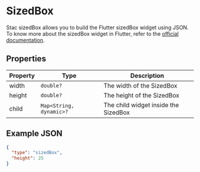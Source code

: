 # SizedBox

Stac sizedBox allows you to build the Flutter sizedBox widget using JSON.
To know more about the sizedBox widget in Flutter, refer to the [official documentation](https://api.flutter.dev/flutter/widgets/SizedBox-class.html).

## Properties

| Property | Type                    | Description                          |
|----------|-------------------------|--------------------------------------|
| width    | `double?`               | The width of the SizedBox            |
| height   | `double?`               | The height of the SizedBox           |
| child    | `Map<String, dynamic>?` | The child widget inside the SizedBox |

## Example JSON

```json
{
  "type": "sizedBox",
  "height": 25
}
```

